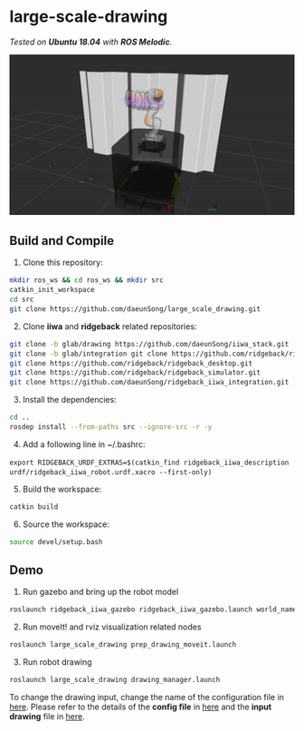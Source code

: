 # large-scale-drawing

*Tested on **Ubuntu 18.04** with **ROS Melodic**.*

<img src="./doc/img/demo.gif" width="600">

## Build and Compile

1. Clone this repository:
```sh
mkdir ros_ws && cd ros_ws && mkdir src
catkin_init_workspace
cd src
git clone https://github.com/daeunSong/large_scale_drawing.git
```

2. Clone **iiwa** and **ridgeback** related repositories:
```sh
git clone -b glab/drawing https://github.com/daeunSong/iiwa_stack.git
git clone -b glab/integration git clone https://github.com/ridgeback/ridgeback.git
git clone https://github.com/ridgeback/ridgeback_desktop.git
git clone https://github.com/ridgeback/ridgeback_simulator.git
git clone https://github.com/daeunSong/ridgeback_iiwa_integration.git
```

3. Install the dependencies:
```sh
cd ..
rosdep install --from-paths src --ignore-src -r -y
```

4. Add a following line in ~/.bashrc:

`export RIDGEBACK_URDF_EXTRAS=$(catkin_find ridgeback_iiwa_description urdf/ridgeback_iiwa_robot.urdf.xacro --first-only)`


5. Build the workspace:
```sh
catkin build
```

6. Source the workspace:
```sh
source devel/setup.bash
```

## Demo

1. Run gazebo and bring up the robot model
```sh
roslaunch ridgeback_iiwa_gazebo ridgeback_iiwa_gazebo.launch world_name:=empty
```

2. Run moveIt! and rviz visualization related nodes
```sh
roslaunch large_scale_drawing prep_drawing_moveit.launch
```

3. Run robot drawing
```sh
roslaunch large_scale_drawing drawing_manager.launch
```

To change the drawing input, change the name of the configuration file in [here](https://github.com/daeunSong/large_scale_drawing/blob/31b85f34acbd624ab041da2da8223dcf6439c6a2/iiwa/launch/prep_drawing_moveit.launch#L8). Please refer to the details of the **config file** in [here](https://github.com/daeunSong/large_scale_drawing/tree/debug/data/config) and the **input drawing** file in [here](https://github.com/daeunSong/large_scale_drawing/tree/debug/data/input).

